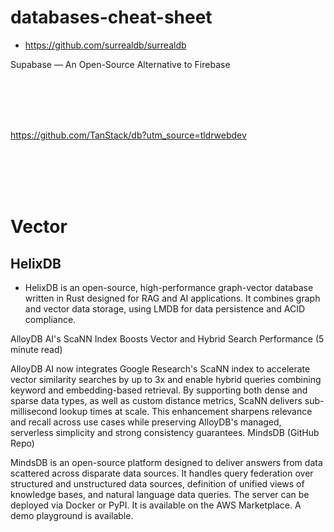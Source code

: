 # databases-cheat-sheet


- https://github.com/surrealdb/surrealdb


 Supabase — An Open-Source Alternative to Firebase





<br><br>
<br><br>

https://github.com/TanStack/db?utm_source=tldrwebdev


<br><br>
<br><br>


# Vector

## HelixDB 
- HelixDB is an open-source, high-performance graph-vector database written in Rust designed for RAG and AI applications. It combines graph and vector data storage, using LMDB for data persistence and ACID compliance. 













AlloyDB AI's ScaNN Index Boosts Vector and Hybrid Search Performance (5 minute read)

AlloyDB AI now integrates Google Research's ScaNN index to accelerate vector similarity searches by up to 3x and enable hybrid queries combining keyword and embedding-based retrieval. By supporting both dense and sparse data types, as well as custom distance metrics, ScaNN delivers sub-millisecond lookup times at scale. This enhancement sharpens relevance and recall across use cases while preserving AlloyDB's managed, serverless simplicity and strong consistency guarantees.
MindsDB (GitHub Repo)

MindsDB is an open-source platform designed to deliver answers from data scattered across disparate data sources. It handles query federation over structured and unstructured data sources, definition of unified views of knowledge bases, and natural language data queries. The server can be deployed via Docker or PyPI. It is available on the AWS Marketplace. A demo playground is available. 
